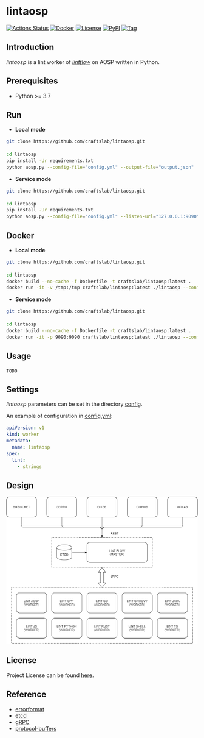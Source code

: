 # lintaosp

[![Actions Status](https://github.com/craftslab/lintaosp/workflows/CI/badge.svg?branch=master&event=push)](https://github.com/craftslab/lintaosp/actions?query=workflow%3ACI)
[![Docker](https://img.shields.io/docker/pulls/craftslab/lintaosp)](https://hub.docker.com/r/craftslab/lintaosp)
[![License](https://img.shields.io/github/license/craftslab/lintaosp.svg?color=brightgreen)](https://github.com/craftslab/lintaosp/blob/master/LICENSE)
[![PyPI](https://img.shields.io/pypi/v/lintaosp.svg?color=brightgreen)](https://pypi.org/project/lintaosp)
[![Tag](https://img.shields.io/github/tag/craftslab/lintaosp.svg?color=brightgreen)](https://github.com/craftslab/lintaosp/tags)



## Introduction

*lintaosp* is a lint worker of *[lintflow](https://github.com/craftslab/lintflow/)* on AOSP written in Python.



## Prerequisites

- Python >= 3.7



## Run

- **Local mode**

```bash
git clone https://github.com/craftslab/lintaosp.git

cd lintaosp
pip install -Ur requirements.txt
python aosp.py --config-file="config.yml" --output-file="output.json"
```



- **Service mode**

```bash
git clone https://github.com/craftslab/lintaosp.git

cd lintaosp
pip install -Ur requirements.txt
python aosp.py --config-file="config.yml" --listen-url="127.0.0.1:9090"
```



## Docker

- **Local mode**

```bash
git clone https://github.com/craftslab/lintaosp.git

cd lintaosp
docker build --no-cache -f Dockerfile -t craftslab/lintaosp:latest .
docker run -it -v /tmp:/tmp craftslab/lintaosp:latest ./lintaosp --config-file="config.yml" --output-file="/tmp/output.json"
```



- **Service mode**

```bash
git clone https://github.com/craftslab/lintaosp.git

cd lintaosp
docker build --no-cache -f Dockerfile -t craftslab/lintaosp:latest .
docker run -it -p 9090:9090 craftslab/lintaosp:latest ./lintaosp --config-file="config.yml" --listen-url="127.0.0.1:9090"
```



## Usage

```
TODO
```



## Settings

*lintaosp* parameters can be set in the directory [config](https://github.com/craftslab/lintaosp/blob/master/lintaosp/config).

An example of configuration in [config.yml](https://github.com/craftslab/lintaosp/blob/master/lintaosp/config/config.yml):

```yaml
apiVersion: v1
kind: worker
metadata:
  name: lintaosp
spec:
  lint:
    - strings
```



## Design

![design](design.png)



## License

Project License can be found [here](LICENSE).



## Reference

- [errorformat](https://github.com/reviewdog/errorformat)
- [etcd](https://etcd.io/docs/)
- [gRPC](https://grpc.io/docs/languages/python/)
- [protocol-buffers](https://developers.google.com/protocol-buffers/docs/proto3)
